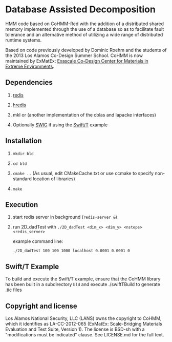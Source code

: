 Database Assisted Decomposition
=========

HMM code based on CoHMM-Red with the addition of a distributed shared memory implemented through the use of a database so as to facilitate fault tolerance and an alternative method of utilizing a wide range of
distributed runtime systems.

Based on code previously developed by Dominic Roehm and the students of the 2013 Los Alamos Co-Design Summer School. CoHMM is now maintained by ExMatEx: [Exascale Co-Design Center for Materials in Extreme Environments](exmatex.org).

Dependencies
------------

1. [redis](http://redis.io)

2. [hredis](https://github.com/redis/hiredis)

3. mkl or (another implementation of the cblas and lapacke interfaces)

4. Optionally [SWIG](http://www.swig.org/) if using the [Swift/T](swift-lang.org/Swift-T/) example

Installation
------------

1. `mkdir bld`

2. `cd bld`

3. `cmake ..`
    (As usual, edit CMakeCache.txt or use ccmake to specify non-standard location of libraries)

4. `make`

Execution
---------

1. start redis server in background (`redis-server &`)

2. run 2D_dadTest with `./2D_dadTest <dim_x> <dim_y> <nsteps> <redis_server>`

   example command line:

   `./2D_dadTest 100 100 1000 localhost 0.0001 0.0001 0`

Swift/T Example
---------
To build and execute the Swift/T example, ensure that the CoHMM library has been built in a subdirectory `bld` and execute ./swiftTBuild to generate .tic files

Copyright and license
---------------------

Los Alamos National Security, LLC (LANS) owns the copyright to CoHMM, which it identifies as LA-CC-2012-065 (ExMatEx: Scale-Bridging Materials Evaluation and Test Suite, Version 1). The license is BSD-sh with a "modifications must be indicated" clause.  See LICENSE.md for the full text.

